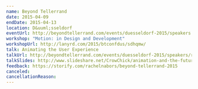 ```yaml
---
name: Beyond Tellerrand
date: 2015-04-09
endDate: 2015-04-13
location: D&uuml;sseldorf
eventUrl: http://beyondtellerrand.com/events/duesseldorf-2015/speakers
workshop: "Motion: in Design and Development"
workshopUrl: http://lanyrd.com/2015/btconfdus/sdhqmw/
talk: Animating the User Experience
talkUrl: http://beyondtellerrand.com/events/duesseldorf-2015/speakers/rachel-nabors#talk
talkSlides: http://www.slideshare.net/CrowChick/animation-and-the-future-of-ux-33573726
feedback: https://storify.com/rachelnabors/beyond-tellerrand-2015
canceled:
cancellationReason:
---
```

